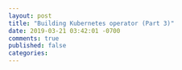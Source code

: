 ```yaml
---
layout: post
title: "Building Kubernetes operator (Part 3)"
date: 2019-03-21 03:42:01 -0700
comments: true
published: false
categories: 
---
```

